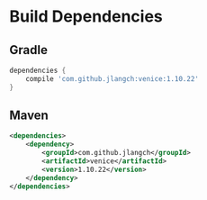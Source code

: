 # Build Dependencies


## Gradle

```groovy
dependencies {
    compile 'com.github.jlangch:venice:1.10.22'
}
```

## Maven

```xml
<dependencies>
    <dependency>
        <groupId>com.github.jlangch</groupId>
        <artifactId>venice</artifactId>
        <version>1.10.22</version>
    </dependency>
</dependencies>
```
